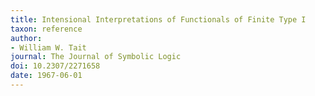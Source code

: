 ```yaml
---
title: Intensional Interpretations of Functionals of Finite Type I
taxon: reference
author:
- William W. Tait
journal: The Journal of Symbolic Logic
doi: 10.2307/2271658 
date: 1967-06-01
---
```


